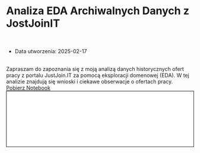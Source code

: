 # Analiza EDA Archiwalnych Danych z JostJoinIT
<br>

* Data utworzenia: 2025-02-17
<br>
Zapraszam do zapoznania się z moją analizą danych historycznych ofert pracy z portalu JustJoin.IT za pomocą eksploracji domenowej (EDA). W tej analizie znajdują się wnioski i ciekawe obserwacje o ofertach pracy. 
<br>
<a href="archive_eda_jjit.ipynb" class="md-button md-button--primary">Pobierz Notebook</a>

<iframe
    id="content"
    src="archive_eda_jjit.html"
    width="100%"
    style="border:1px solid black;overflow:hidden;"
></iframe>
<script>
function resizeIframeToFitContent(iframe) {
    iframe.style.height = (iframe.contentWindow.document.documentElement.scrollHeight + 50) + "px";
    iframe.contentDocument.body.style["overflow"] = 'hidden';
}
window.addEventListener('load', function() {
    var iframe = document.getElementById('content');
    resizeIframeToFitContent(iframe);
});
window.addEventListener('resize', function() {
    var iframe = document.getElementById('content');
    resizeIframeToFitContent(iframe);
});
</script>